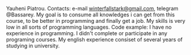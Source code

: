Yauheni Piatrou.
Contacts: e-mail winterfallstark@gmail.com, telegram @Bassarey.
My goal is to consume all knowledges i can get from this course, to be better in programming and finally get a job.
My skills is very low in all sorts of programming languages.
Code example:
I have no experience in programming.
I didn't complete or participate in any programing courses.
My english experience consisеt of several years of studying in university.

